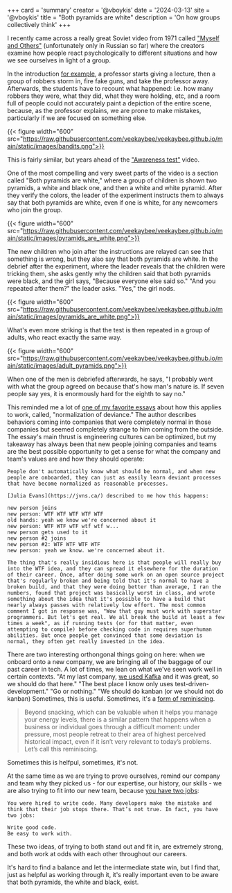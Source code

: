 +++
card = 'summary'
creator = '@vboykis'
date = '2024-03-13'
site = '@vboykis'
title = "Both pyramids are white"
description = 'On how groups collectively think'
+++

I recently came across a really great Soviet video from 1971 called ["Myself and Others"](https://ru.wikipedia.org/wiki/%D0%AF_%D0%B8_%D0%B4%D1%80%D1%83%D0%B3%D0%B8%D0%B5)  (unfortunately only in Russian so far) where the creators examine how people react psychologically to different situations and how we see ourselves in light of a group. 

In the introduction [for example](https://www.youtube.com/watch?v=_LYe58b-3HM), a professor starts giving a lecture, then a group of robbers storm in, fire fake guns, and take the professor away. Afterwards, the students have to recount what happened: i.e. how many robbers they were, what they did, what they were holding, etc, and a room full of people could not accurately paint a depiction of the entire scene, because, as the professor explains, we are prone to make mistakes, particularly if we are focused on something else. 

{{< figure  width="600" src="https://raw.githubusercontent.com/veekaybee/veekaybee.github.io/main/static/images/bandits.png">}}

This is fairly similar, but years ahead of the ["Awareness test"](https://www.youtube.com/watch?v=Ahg6qcgoay4) video. 

One of the most compelling and very sweet parts of the video is a section called "Both pyramids are white," where a group of children is shown two pyramids, a white and black one, and then a white and white pyramid. After they verify the colors, the leader of the experiment instructs them to always say that both pyramids are white, even if one is white, for any newcomers who join the group. 

{{< figure  width="600" src="https://raw.githubusercontent.com/veekaybee/veekaybee.github.io/main/static/images/pyramids_are_white.png">}}

The new children who join after the instructions are relayed can see that something is wrong, but they also say that both pyramids are white.  In the debrief after the experiment, where the leader reveals that the children were tricking them, she asks gently why the children said that both pyramids were black, and the girl says, "Because everyone else said so."  "And you repeated after them?" the leader asks. "Yes," the girl nods. 

{{< figure  width="600" src="https://raw.githubusercontent.com/veekaybee/veekaybee.github.io/main/static/images/pyramids_are_white.png">}}

What's even more striking is that the test is then repeated in a group of adults, who react exactly the same way. 

{{< figure  width="600" src="https://raw.githubusercontent.com/veekaybee/veekaybee.github.io/main/static/images/adult_pyramids.png">}}

When one of the men is debriefed afterwards, he says, "I probably went with what the group agreed on because that's how man's nature is. If seven people say yes, it is enormously hard for the eighth to say no."

This reminded me a lot of [one of my favorite essays](https://danluu.com/wat/) about how this applies to work, called, "normalization of deviance." The author describes behaviors coming into companies that were completely normal in those companies but seemed completely strange to him coming from the outside. The essay's main thrust is engineering cultures can be optimized, but my takeaway has always been that new people joining companies and teams are the best possible opportunity to get a sense for what the company and team's values are and how they should operate:

	People don't automatically know what should be normal, and when new people are onboarded, they can just as easily learn deviant processes that have become normalized as reasonable processes.

	[Julia Evans](https://jvns.ca/) described to me how this happens:

	new person joins
	new person: WTF WTF WTF WTF WTF
	old hands: yeah we know we're concerned about it
	new person: WTF WTF wTF wtf wtf w...
	new person gets used to it
	new person #2 joins
	new person #2: WTF WTF WTF WTF
	new person: yeah we know. we're concerned about it.

	The thing that's really insidious here is that people will really buy into the WTF idea, and they can spread it elsewhere for the duration of their career. Once, after doing some work on an open source project that's regularly broken and being told that it's normal to have a broken build, and that they were doing better than average, I ran the numbers, found that project was basically worst in class, and wrote something about the idea that it's possible to have a build that nearly always passes with relatively low effort. The most common comment I got in response was, "Wow that guy must work with superstar programmers. But let's get real. We all break the build at least a few times a week", as if running tests (or for that matter, even attempting to compile) before checking code in requires superhuman abilities. But once people get convinced that some deviation is normal, they often get really invested in the idea.

There are two interesting orthongonal things going on here: when we onboard onto a new company, we are bringing all of the baggage of our past career in tech. A lot of times, we lean on what we've seen work well in certain contexts.   "At my last company, [we used Kafka](https://newsletter.vickiboykis.com/archive/you-dont-need-kafka/) and it was great, so we should do that here."  "The best place I know only uses test-driven-development." "Go or nothing." "We should do kanban (or we should not do kanban) Sometimes, this is useful. Sometimes, it's a [form of reminiscing](https://lethain.com/reminiscing/).  

> Beyond snacking, which can be valuable when it helps you manage your energy levels, there is a similar pattern that happens when a business or individual goes through a difficult moment: under pressure, most people retreat to their area of highest perceived historical impact, even if it isn’t very relevant to today’s problems. Let’s call this reminiscing. 

Sometimes this is helfpul, sometimes, it's not. 

At the same time as we are trying to prove ourselves, remind our company and team why they picked us - for our expertise, our history, our skills - we are also trying to fit into our new team, because [you have two jobs](https://jacobian.org/2017/nov/1/you-have-two-jobs/):

	You were hired to write code. Many developers make the mistake and think that their job stops there. That’s not true. In fact, you have two jobs:

    Write good code.
    Be easy to work with.


These two ideas, of trying to both stand out and fit in, are extremely strong, and both work at odds with each other throughout our careers. 

It's hard to find a balance and let the intermediate state win, but I find that, just as helpful as working through it, it's really important even to be aware that both pyramids, the white and black, exist.  

